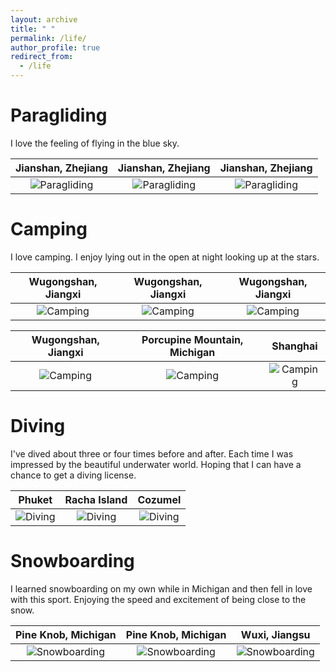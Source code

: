 ```yaml
---
layout: archive
title: " "
permalink: /life/
author_profile: true
redirect_from:
  - /life
---
```


Paragliding
======
I love the feeling of flying in the blue sky.

Jianshan, Zhejiang                       |  Jianshan, Zhejiang                        |  Jianshan, Zhejiang
:----------------------------------------:|:------------------------------------------:|:------------------------------------------:
![Paragliding](/images/paragliding1.jpeg) |  ![Paragliding](/images/paragliding2.jpeg) |  ![Paragliding](/images/paragliding3.jpeg)

Camping
======
I love camping. I enjoy lying out in the open at night looking up at the stars.

Wugongshan, Jiangxi                                   |  Wugongshan, Jiangxi                                 |  Wugongshan, Jiangxi
:----------------------------------------:|:------------------------------------------:|:------------------------------------------:
![Camping](/images/Camping1.jpeg)         |  ![Camping](/images/Camping2.jpeg)         |  ![Camping](/images/Camping3.jpeg)

Wugongshan, Jiangxi                                  |  Porcupine Mountain, Michigan                                  |  Shanghai
:----------------------------------------:|:------------------------------------------:|:------------------------------------------:
![Camping](/images/Camping4.jpeg)         |  ![Camping](/images/Camping5.jpeg)         |  ![Camping](/images/Camping6.jpeg)

Diving
======
I've dived about three or four times before and after. Each time I was impressed by the beautiful underwater world. Hoping that I can have a chance to get a diving license.

Phuket                                   |  Racha Island                                |  Cozumel
:----------------------------------------:|:------------------------------------------:|:------------------------------------------:
![Diving](/images/Diving1.jpeg)           |  ![Diving](/images/Diving2.jpeg)           |  ![Diving](/images/Diving3.jpeg)


Snowboarding
======
I learned snowboarding on my own while in Michigan and then fell in love with this sport. Enjoying the speed and excitement of being close to the snow.

Pine Knob, Michigan                             |  Pine Knob, Michigan                                       |  Wuxi, Jiangsu
:----------------------------------------------:|:------------------------------------------------:|:--------------------------------------------:
![Snowboarding](/images/Snowboarding1.jpeg)     |  ![Snowboarding](/images/Snowboarding2.jpeg)     |  ![Snowboarding](/images/Snowboarding3.jpeg)

